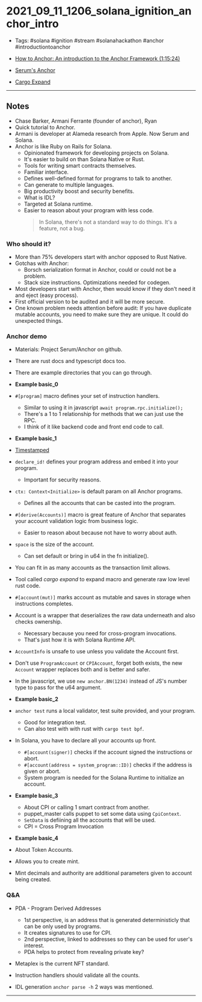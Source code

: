 # 2021_09_11_1206_solana_ignition_anchor_intro

- Tags: #solana #ignition #stream #solanahackathon #anchor #introductiontoanchor

- [How to Anchor: An introduction to the Anchor Framework (1:15:24)](https://www.twitch.tv/videos/1142817871)
- [Serum's Anchor](https://github.com/project-serum/anchor)
- [Cargo Expand](https://github.com/dtolnay/cargo-expand)

---

## Notes

- Chase Barker, Armani Ferrante (founder of anchor), Ryan
- Quick tutorial to Anchor.
- Armani is developer at Alameda research from Apple. Now Serum and Solana.
- Anchor is like Ruby on Rails for Solana.
  - Opinionated framework for developing projects on Solana.
  - It's easier to build on than Solana Native or Rust.
  - Tools for writing smart contracts themselves.
  - Familiar interface.
  - Defines well-defined format for programs to talk to another.
  - Can generate to multiple languages.
  - Big productivity boost and security benefits.
  - What is IDL?
  - Targeted at Solana runtime.
  - Easier to reason about your program with less code.
    > In Solana, there's not a standard way to do things. It's a feature, not a bug.

### Who should it?

- More than 75% developers start with anchor opposed to Rust Native.
- Gotchas with Anchor:
  - Borsch serialization format in Anchor, could or could not be a problem.
  - Stack size instructions. Optimizations needed for codegen.
- Most developers start with Anchor, then would know if they don't need it and eject (easy process).
- First official version to be audited and it will be more secure.
- One known problem needs attention before audit: If you have duplicate mutable accounts, you need to make sure they are unique. It could do unexpected things.

### Anchor demo

- Materials: Project Serum/Anchor on github.
- There are rust docs and typescript docs too.
- There are example directories that you can go through.

- **Example basic_0**
- `#[program]` macro defines your set of instruction handlers.

  - Similar to using it in javascript `await program.rpc.initialize();`
  - There's a 1 to 1 relationship for methods that we can just use the RPC.
  - I think of it like backend code and front end code to call.

- **Example basic_1**
- [Timestamped](https://youtu.be/FmdPAwsqJC4?t=1227)
- `declare_id!` defines your program address and embed it into your program.
  - Important for security reasons.
- `ctx: Context<Initialize>` is default param on all Anchor programs.
  - Defines all the accounts that can be casted into the program.
- `#[derive(Accounts)]` macro is great feature of Anchor that separates your account validation logic from business logic.
  - Easier to reason about because not have to worry about auth.
- `space` is the size of the account.
  - Can set default or bring in u64 in the fn initialize().
- You can fit in as many accounts as the transaction limit allows.
- Tool called _cargo expand_ to expand macro and generate raw low level rust code.
- `#[account(mut)]` marks account as mutable and saves in storage when instructions completes.

- Account is a wrapper that deserializes the raw data underneath and also checks ownership.
  - Necessary because you need for cross-program invocations.
  - That's just how it is with Solana Runtime API.
- `AccountInfo` is unsafe to use unless you validate the Account first.
- Don't use `ProgramAccount` or `CPIAccount`, forget both exists, the new `Account` wrapper replaces both and is better and safer.
- In the javascript, we use `new anchor.BN(1234)` instead of JS's number type to pass for the u64 argument.

- **Example basic_2**
- `anchor test` runs a local validator, test suite provided, and your program.
  - Good for integration test.
  - Can also test with with rust with `cargo test bpf`.
- In Solana, you have to declare all your accounts up front.

  - `#[account(signer)]` checks if the account signed the instructions or abort.
  - `#[account(address = system_program::ID)]` checks if the address is given or abort.
  - System program is needed for the Solana Runtime to initialize an account.

- **Example basic_3**

  - About CPI or calling 1 smart contract from another.
  - puppet_master calls puppet to set some data using `CpiContext`.
  - `SetData` is defiining all the accounts that will be used.
  - CPI = Cross Program Invocation

- **Example basic_4**
- About Token Accounts.
- Allows you to create mint.
- Mint decimals and authority are additional parameters given to account being created.

### Q&A

- PDA - Program Derived Addresses
  - 1st perspective, is an address that is generated deterministicly that can be only used by programs.
  - It creates signatures to use for CPI.
  - 2nd perspective, linked to addresses so they can be used for user's interest.
  - PDA helps to protect from revealing private key?
- Metaplex is the current NFT standard.
- Instruction handlers should validate all the counts.

- IDL generation `anchor parse -h` 2 ways was mentioned.

---
